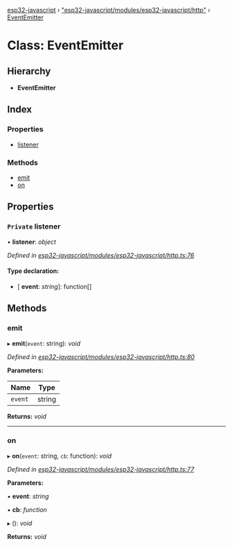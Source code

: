 [esp32-javascript](../README.md) › ["esp32-javascript/modules/esp32-javascript/http"](../modules/_esp32_javascript_modules_esp32_javascript_http_.md) › [EventEmitter](_esp32_javascript_modules_esp32_javascript_http_.eventemitter.md)

# Class: EventEmitter

## Hierarchy

* **EventEmitter**

## Index

### Properties

* [listener](_esp32_javascript_modules_esp32_javascript_http_.eventemitter.md#private-listener)

### Methods

* [emit](_esp32_javascript_modules_esp32_javascript_http_.eventemitter.md#emit)
* [on](_esp32_javascript_modules_esp32_javascript_http_.eventemitter.md#on)

## Properties

### `Private` listener

• **listener**: *object*

*Defined in [esp32-javascript/modules/esp32-javascript/http.ts:76](https://github.com/marcelkottmann/esp32-javascript/blob/22ffb3d/components/esp32-javascript/modules/esp32-javascript/http.ts#L76)*

#### Type declaration:

* \[ **event**: *string*\]: function[]

## Methods

###  emit

▸ **emit**(`event`: string): *void*

*Defined in [esp32-javascript/modules/esp32-javascript/http.ts:80](https://github.com/marcelkottmann/esp32-javascript/blob/22ffb3d/components/esp32-javascript/modules/esp32-javascript/http.ts#L80)*

**Parameters:**

Name | Type |
------ | ------ |
`event` | string |

**Returns:** *void*

___

###  on

▸ **on**(`event`: string, `cb`: function): *void*

*Defined in [esp32-javascript/modules/esp32-javascript/http.ts:77](https://github.com/marcelkottmann/esp32-javascript/blob/22ffb3d/components/esp32-javascript/modules/esp32-javascript/http.ts#L77)*

**Parameters:**

▪ **event**: *string*

▪ **cb**: *function*

▸ (): *void*

**Returns:** *void*
